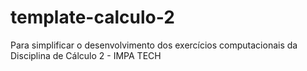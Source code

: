 # template-calculo-2
Para simplificar o desenvolvimento dos exercícios computacionais da Disciplina de Cálculo 2 - IMPA TECH
